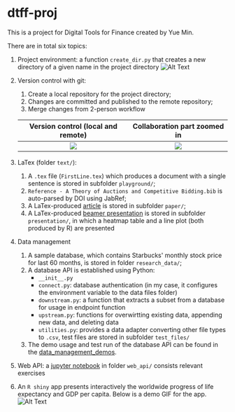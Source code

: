 # dtff-proj
This is a project for Digital Tools for Finance created by Yue Min.

There are in total six topics: 
1. Project environment: a function `create_dir.py` that creates a new directory of a given name in the project directory
   ![Alt Text](https://raw.githubusercontent.com/YueMin0/dtff-proj/main/demo_materials/ProjDemo/create_dir.gif)
2. Version control with git: 
    1. Create a local repository for the project directory;
    2. Changes are committed and published to the remote repository;
    3. Merge changes from 2-person workflow
   
   Version control (local and remote) | Collaboration part zoomed in
   :---------------------------------:|:-------------:
   ![](https://raw.githubusercontent.com/YueMin0/dtff-proj/main/demo_materials/ProjDemo/git_vc.png)|![](https://raw.githubusercontent.com/YueMin0/dtff-proj/main/demo_materials/ProjDemo/git_collab.png)
3. LaTex (folder `text/`): 
    1. A `.tex` file (`FirstLine.tex`) which produces a document with a single sentence is stored in subfolder `playground/`;
    2. `Reference - A Theory of Auctions and Competitive Bidding.bib` is auto-parsed by DOI using JabRef;
    3. A LaTex-produced [article](https://github.com/YueMin0/dtff-mid-proj/blob/main/text/paper/first_article.pdf) is stored in subfolder `paper/`;  
    4. A LaTex-produced [beamer presentation](https://github.com/YueMin0/dtff-mid-proj/blob/main/text/presentation/first_prez.pdf) is stored in subfolder `presentation/`, in which a heatmap table and a line plot (both produced by R) are presented
4. Data management
    1. A sample database, which contains Starbucks' monthly stock price for last 60 months, is stored in folder `research_data/`;
    2. A database API is established using Python:
        - `__init__.py`
        - `connect.py`: database authentication (in my case, it configures the environment variable to the data files folder)
        - `downstream.py`: a function that extracts a subset from a database for usage in endpoint function
        - `upstream.py`: functions for overwirtting existing data, appending new data, and deleting data
        - `utilities.py`: provides a data adapter converting other file types to `.csv`, test files are stored in subfolder `test_files/`
    3. The demo usage and test run of the database API can be found in the [data_management_demos](https://github.com/YueMin0/dtff-proj/tree/main/demo_materials/ProjDemo/data_management_demos).
5. Web API: a [jupyter notebook](https://github.com/YueMin0/dtff-mid-proj/blob/main/web_api/web_api.ipynb) in folder `web_api/` consists relevant exercises
6. An `R shiny` app presents interactively the worldwide progress of life expectancy and GDP per capita. Below is a demo GIF for the app. 
    ![Alt Text](https://raw.githubusercontent.com/YueMin0/dtff-proj/main/demo_materials/ProjDemo/r_shiny.gif)

